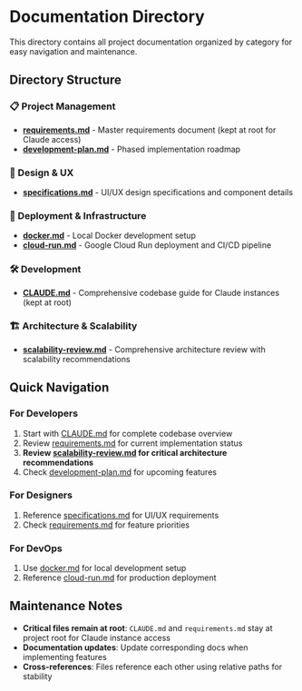 # Documentation Directory

This directory contains all project documentation organized by category for easy navigation and maintenance.

## Directory Structure

### 📋 Project Management
- **[requirements.md](../requirements.md)** - Master requirements document (kept at root for Claude access)
- **[development-plan.md](project/development-plan.md)** - Phased implementation roadmap

### 🎨 Design & UX
- **[specifications.md](design/specifications.md)** - UI/UX design specifications and component details

### 🚀 Deployment & Infrastructure
- **[docker.md](deployment/docker.md)** - Local Docker development setup
- **[cloud-run.md](deployment/cloud-run.md)** - Google Cloud Run deployment and CI/CD pipeline

### 🛠 Development
- **[CLAUDE.md](../CLAUDE.md)** - Comprehensive codebase guide for Claude instances (kept at root)

### 🏗 Architecture & Scalability
- **[scalability-review.md](architecture/scalability-review.md)** - Comprehensive architecture review with scalability recommendations

## Quick Navigation

### For Developers
1. Start with [CLAUDE.md](../CLAUDE.md) for complete codebase overview
2. Review [requirements.md](../requirements.md) for current implementation status
3. **Review [scalability-review.md](architecture/scalability-review.md) for critical architecture recommendations**
4. Check [development-plan.md](project/development-plan.md) for upcoming features

### For Designers
1. Reference [specifications.md](design/specifications.md) for UI/UX requirements
2. Check [requirements.md](../requirements.md) for feature priorities

### For DevOps
1. Use [docker.md](deployment/docker.md) for local development setup
2. Reference [cloud-run.md](deployment/cloud-run.md) for production deployment

## Maintenance Notes

- **Critical files remain at root**: `CLAUDE.md` and `requirements.md` stay at project root for Claude instance access
- **Documentation updates**: Update corresponding docs when implementing features
- **Cross-references**: Files reference each other using relative paths for stability
